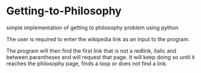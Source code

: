 # Getting-to-Philosophy
simple implementation of getting to philosophy problem using python

The user is required to enter the wikipedia link as an input to the program.

The program will then find the first link that is not a redlink, italic and between parantheses and will request that page.
It will keep doing so until it reaches the philosophy page, finds a loop or does not find a link.
